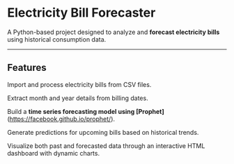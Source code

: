 # Electricity Bill Forecaster

A Python-based project designed to analyze and **forecast electricity bills** using historical consumption data.

---
## Features

Import and process electricity bills from CSV files.

Extract month and year details from billing dates.

Build a **time series forecasting model using [Prophet]**(https://facebook.github.io/prophet/).

Generate predictions for upcoming bills based on historical trends.

Visualize both past and forecasted data through an interactive HTML dashboard with dynamic charts.
